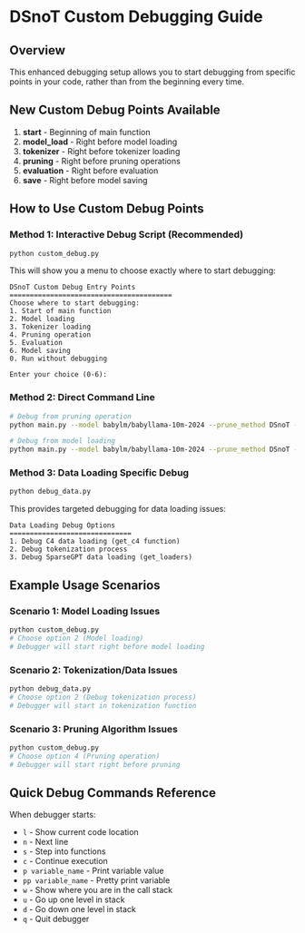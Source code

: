 # DSnoT Custom Debugging Guide

## Overview
This enhanced debugging setup allows you to start debugging from specific points in your code, rather than from the beginning every time.

## New Custom Debug Points Available

1. **start** - Beginning of main function
2. **model_load** - Right before model loading
3. **tokenizer** - Right before tokenizer loading  
4. **pruning** - Right before pruning operations
5. **evaluation** - Right before evaluation
6. **save** - Right before model saving

## How to Use Custom Debug Points

### Method 1: Interactive Debug Script (Recommended)
```bash
python custom_debug.py
```
This will show you a menu to choose exactly where to start debugging:
```
DSnoT Custom Debug Entry Points
========================================
Choose where to start debugging:
1. Start of main function
2. Model loading
3. Tokenizer loading
4. Pruning operation
5. Evaluation
6. Model saving
0. Run without debugging

Enter your choice (0-6):
```

### Method 2: Direct Command Line
```bash
# Debug from pruning operation
python main.py --model babylm/babyllama-10m-2024 --prune_method DSnoT --initial_method wanda --sparsity_ratio 0.5 --sparsity_type unstructured --max_cycle_time 50 --update_threshold 0.1 --pow_of_var_regrowing 1 --debug --debug_point pruning

# Debug from model loading
python main.py --model babylm/babyllama-10m-2024 --prune_method DSnoT --initial_method wanda --sparsity_ratio 0.5 --sparsity_type unstructured --max_cycle_time 50 --update_threshold 0.1 --pow_of_var_regrowing 1 --debug --debug_point model_load
```

### Method 3: Data Loading Specific Debug
```bash
python debug_data.py
```
This provides targeted debugging for data loading issues:
```
Data Loading Debug Options
==============================
1. Debug C4 data loading (get_c4 function)
2. Debug tokenization process
3. Debug SparseGPT data loading (get_loaders)
```

## Example Usage Scenarios

### Scenario 1: Model Loading Issues
```bash
python custom_debug.py
# Choose option 2 (Model loading)
# Debugger will start right before model loading
```

### Scenario 2: Tokenization/Data Issues  
```bash
python debug_data.py
# Choose option 2 (Debug tokenization process)
# Debugger will start in tokenization function
```

### Scenario 3: Pruning Algorithm Issues
```bash
python custom_debug.py
# Choose option 4 (Pruning operation)
# Debugger will start right before pruning
```

## Quick Debug Commands Reference

When debugger starts:
- `l` - Show current code location
- `n` - Next line
- `s` - Step into functions
- `c` - Continue execution
- `p variable_name` - Print variable value
- `pp variable_name` - Pretty print variable
- `w` - Show where you are in the call stack
- `u` - Go up one level in stack
- `d` - Go down one level in stack
- `q` - Quit debugger
